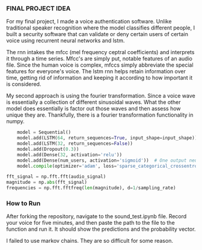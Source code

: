 ### FINAL PROJECT IDEA ###

For my final project, I made a voice authentication software. Unlike traditional speaker 
recognition where the model classifies different people, I built a security software that can validate or
deny certain users of certain voice using recurrent neural networks and lstm. 

The rnn intakes the mfcc (mel frequency ceptral coefficients) and interprets it through a time series. Mfcc's are simply put, 
notable features of an audio file. Since the human voice is complex, mfccs simply abbreviate the special features for everyone's voice. 
The lstm rnn helps retain information over time, getting rid of information and keeping it according to 
how important it is considered. 

My second approach is using the fourier transformation. Since a voice wave is essentially a collection of
different sinusoidal waves. What the other model does essentially is factor out those waves and then
assess how unique they are. Thankfully, there is a fourier transformation functionality in numpy. 

```python
    model = Sequential()
    model.add(LSTM(64, return_sequences=True, input_shape=input_shape))
    model.add(LSTM(32, return_sequences=False))
    model.add(Dropout(0.3))
    model.add(Dense(32, activation='relu'))
    model.add(Dense(num_users, activation='sigmoid'))  # One output neuron per user
    model.compile(optimizer='adam', loss='sparse_categorical_crossentropy', metrics=['accuracy'])
```

```python
fft_signal = np.fft.fft(audio_signal)
magnitude = np.abs(fft_signal) 
frequencies = np.fft.fftfreq(len(magnitude), d=1/sampling_rate) 
```
### How to Run ###
After forking the repository, navigate to the sound_test.ipynb file. Record your voice for five minutes, and then paste the path to the file to the function and run it. 
It should show the predictions and the probability vector. 


I failed to use markov chains. They are so difficult for some reason. 
